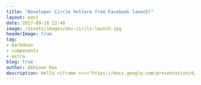 ```yaml
---
title: "Developer Circle Vellore from Facebook launch!"
layout: post
date: 2017-09-16 22:48
image: /assets/images/dev-circle-launch.jpg
headerImage: true
tag:
- markdown
- components
- extra
blog: true
author: Abhinav Das
description: Hello <iframe src="https://docs.google.com/presentation/d/e/2PACX-1vQ8KsY9BFEf7uu2kVKQ8OZOXckVRVYVoh4wI6h1_5H4hdUmYWpj2kfCJLgEBN63HYkelVXIqSHlmPTB/embed?start=false&loop=false&delayms=3000" frameborder="0" width="2560" height="1469" allowfullscreen="true" mozallowfullscreen="true" webkitallowfullscreen="true"></iframe>
---
```

